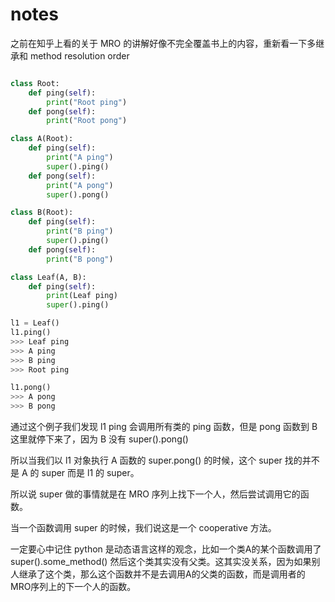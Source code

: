 # notes

之前在知乎上看的关于 MRO 的讲解好像不完全覆盖书上的内容，重新看一下多继承和 method resolution order

```python

class Root:
    def ping(self):
        print("Root ping")
    def pong(self):
        print("Root pong")

class A(Root):
    def ping(self):
        print("A ping")
        super().ping()
    def pong(self):
        print("A pong")
        super().pong()

class B(Root):
    def ping(self):
        print("B ping")
        super().ping()
    def pong(self):
        print("B pong")

class Leaf(A, B):
    def ping(self):
        print(Leaf ping)
        super().ping()

l1 = Leaf()
l1.ping()
>>> Leaf ping
>>> A ping
>>> B ping
>>> Root ping

l1.pong()
>>> A pong
>>> B pong
```
通过这个例子我们发现 l1 ping 会调用所有类的 ping 函数，但是 pong 函数到 B 这里就停下来了，因为 B 没有 super().pong()

所以当我们以 l1 对象执行 A 函数的 super.pong() 的时候，这个 super 找的并不是 A 的 super 而是 l1 的 super。

所以说 super 做的事情就是在 MRO 序列上找下一个人，然后尝试调用它的函数。

当一个函数调用 super 的时候，我们说这是一个 cooperative 方法。

一定要心中记住 python 是动态语言这样的观念，比如一个类A的某个函数调用了 super().some_method() 然后这个类其实没有父类。这其实没关系，因为如果别人继承了这个类，那么这个函数并不是去调用A的父类的函数，而是调用者的MRO序列上的下一个人的函数。